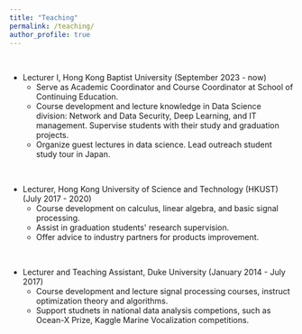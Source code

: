 ```yaml
---
title: "Teaching"
permalink: /teaching/
author_profile: true
---
```


<br>

*  Lecturer I,  Hong Kong Baptist University (September 2023 - now)  <br>
    - Serve as Academic Coordinator and Course Coordinator at School of Continuing Education.
    - Course development and lecture knowledge in Data Science division: Network and Data Security, Deep Learning, and IT management. Supervise students with their study and graduation projects. 
    - Organize guest lectures in data science. Lead outreach student study tour in Japan.

<br>

*  Lecturer, Hong Kong University of Science and Technology (HKUST) (July 2017 - 2020)  <br> 
   - Course development on calculus, linear algebra, and basic signal processing.
   - Assist in graduation students' research supervision.
   - Offer advice to industry partners for products improvement.

<br>

*  Lecturer and Teaching Assistant, Duke University (January 2014 - July 2017)  <br> 
   - Course development and lecture signal processing courses, instruct optimization theory and algorithms.
   - Support studnets in national data analysis competions, such as Ocean-X Prize, Kaggle Marine Vocalization competitions. 

<br>


